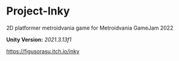 # Project-Inky
2D platformer metroidvania game for Metroidvania GameJam 2022

**Unity Version:** *2021.3.13f1*

https://figusorasu.itch.io/inky
